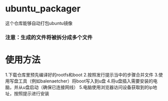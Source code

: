 # ubuntu_packager
这个仓库能够自动打包ubuntu镜像
### 注意：生成的文件将被拆分成多个文件
# 使用方法
1.下载仓库里预先编译好的rootfs和boot
2.按照发行提示当中的步骤合并文件
3.使用写盘工具（例如balenaetcher）将boot写入到u盘
4.将u盘插入需要安装的电脑，并从u盘启动（确保已连接网线）
5.电脑使用浏览器访问设备获取到的ip地址，按照提示进行安装
